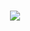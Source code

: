 <h1 align="center">
  <a href="https://git.io/typing-svg">
    <img src="[![Typing SVG](https://readme-typing-svg.herokuapp.com?duration=2500&color=4B33F7&background=FFD7D000&center=true&vCenter=true&multiline=true&height=100&lines=Hi%2C+Fellows!;Azmi+Fitra+here...;Welcome+to+my+Github+Profile!)](https://git.io/typing-svg)">
  </a>
</h1>
<!-- [![Typing SVG](https://readme-typing-svg.herokuapp.com?duration=2500&color=4B33F7&background=FFD7D000&center=true&vCenter=true&multiline=true&height=100&lines=Hi%2C+Fellows!;Azmi+Fitra+here...;Welcome+to+my+Github+Profile!)](https://git.io/typing-svg) -->
